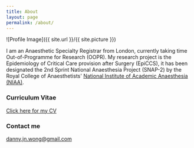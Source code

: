 ```yaml
---
title: About
layout: page
permalink: /about/
---
```

![Profile Image]({{ site.url }}/{{ site.picture }})

I am an Anaesthetic Specialty Registrar from London, currently taking time Out-of-Programme for Research (OOPR). My research project is the Epidemiology of Critical Care provision after Surgery (EpiCCS), it has been designated the 2nd Sprint National Anaesthesia Project (SNAP-2) by the Royal College of Anaesthetists' [National Institute of Academic Anaesthesia (NIAA)](http://www.niaa.org.uk). 

### Curriculum Vitae

[Click here for my CV](https://www.dropbox.com/s/3rajirtkko7lhsa/Curriculum%20Vitae%20-%20Danny%20Wong.pdf?dl=0)

### Contact me

[danny.jn.wong@gmail.com](mailto:danny.jn.wong@gmail.com)
